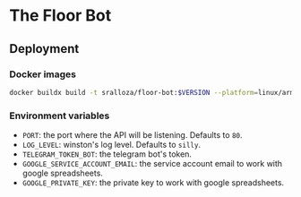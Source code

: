 # The Floor Bot

## Deployment

### Docker images

```bash
docker buildx build -t sralloza/floor-bot:$VERSION --platform=linux/arm/v7,linux/amd64 --push .
```

### Environment variables

- `PORT`: the port where the API will be listening. Defaults to `80`.
- `LOG_LEVEL`: winston's log level. Defaults to `silly`.
- `TELEGRAM_TOKEN_BOT`: the telegram bot's token.
- `GOOGLE_SERVICE_ACCOUNT_EMAIL`: the service account email to work with google spreadsheets.
- `GOOGLE_PRIVATE_KEY`: the private key to work with google spreadsheets.
